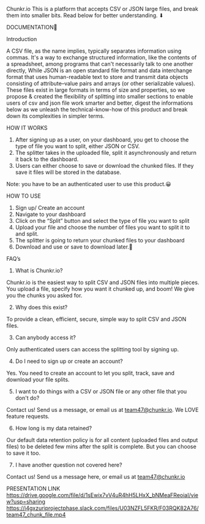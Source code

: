 Chunkr.io
This is a platform that accepts CSV or JSON large files, and break them into smaller bits. Read below for better understanding. ⬇


DOCUMENTATION🚀

Introduction

A CSV file, as the name implies, typically separates information using commas. It's a way to exchange structured information, like the contents of a spreadsheet, among programs that can't necessarily talk to one another directly, While JSON is an open standard file format and data interchange format that uses human-readable text to store and transmit data objects consisting of attribute–value pairs and arrays (or other serializable values). These files exist in large formats in terms of size and properties, so we propose & created the flexibility of splitting into smaller sections to enable users of csv and json file work smarter and better, digest the informations below as we unleash the technical-know-how of this product and break down its complexities in simpler terms.

HOW IT WORKS
1. After signing up as a user, on your dashboard, you get to choose the type of file you want to split, either JSON or CSV.
2. The splitter takes in the uploaded file, split it asynchronously and return it back to the dashboard.
3. Users can either choose to save or download the chunked files. If they save it files will be stored in the database.

 Note: you have to be an authenticated user to use this product.😀

HOW TO USE
1. Sign up/ Create an account
2. Navigate to your dashboard
3. Click on the “Split” button and select the type of file you want to split
4. Upload your file and choose the number of files you want to split it to and split.
5. The splitter is going to return your chunked files to your dashboard
6. Download and use or save to download later.🙂

FAQ’s

1. What is Chunkr.io?

Chunkr.io is the easiest way to split CSV and JSON files into multiple pieces. You upload a file, specify how you want it chunked up, and boom! We give you the chunks you asked for.

2. Why does this exist?

To provide a clean, efficient, secure, simple way to split CSV and JSON files.

3. Can anybody access it?

Only authenticated users can access the splitting tool by signing up.

4. Do I need to sign up or create an account?

Yes. You need to create an account to let you split, track, save and download your file splits.

5. I want to do things with a CSV or JSON file or any other file that you don't do?

Contact us! Send us a message, or email us at team47@chunkr.io. We LOVE feature requests.

6. How long is my data retained?

Our default data retention policy is for all content (uploaded files and output files) to be deleted few mins after the split is complete. But you can choose to save it too.

7. I have another question not covered here?

Contact us! Send us a message here, or email us at team47@chunkr.io

PRESENTATION LINK
https://drive.google.com/file/d/1sEwix7vV4uR4hH5LHxX_bNMeaFReoiaI/view?usp=sharing
https://i4gxzuriprojectphase.slack.com/files/U03NZFL5FKR/F03RQK82A76/team47_chunk_file.mp4



